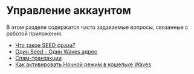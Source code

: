 # Управление аккаунтом

В этом разделе содержатся часто задаваемые вопросы, связанные с работой приложения.

* [Что такое SEED фраза?](account-management/seed-phrase.md)
* [Один Seed - Один Waves адрес](account-management/one-seed.md)
* [Спам-транзакции](account-management/spam-transactions.md)
* [Как активировать Ночной режим в кошельке Waves](account-management/dark-mode.md)

